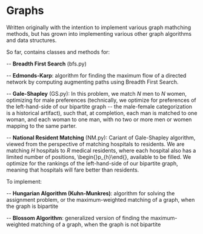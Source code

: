# Graphs

Written originally with the intention to implement various graph mathching methods, but has grown into implementing various other graph algorithms and data structures.

So far, contains classes and methods for:

-- **Breadth First Search** (bfs.py)

-- **Edmonds-Karp**: algorithm for finding the maximum flow of a directed network by computing augmenting paths using Breadth First Search.

-- **Gale-Shapley** (GS.py): In this problem, we match *N* men to *N* women, optimizing for male preferences (technically, we optimize for preferences of the left-hand-side of our bipartite graph -- the male-female categorization is a historical artifact), such that, at completion, each man is matched to one woman, and each woman to one man, with no two or more men or women mapping to the same parter.

-- **National Resident Matching** (NM.py): Cariant of Gale-Shapley algorithm, viewed from the perspective of matching hospitals to residents.  We are matching *H* hospitals to *R* medical residents, where each hospital also has a limited number of positions, \begin{}p_{h}\end{}, available to be filled.  We optimize for the rankings of the left-hand-side of our bipartite graph, meaning that hospitals will fare better than residents.
 
 To implement:
 
 -- **Hungarian Algorithm (Kuhn-Munkres)**: algorithm for solving the assignment problem, or the maximum-weighted matching of a graph, when the graph is bipartite
 
 -- **Blossom Algorithm**: generalized version of finding the maximum-weighted matching of a graph, when the graph is not bipartite
